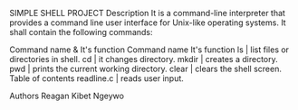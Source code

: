 SIMPLE SHELL PROJECT
Description
It is a command-line interpreter that provides a command line user interface for Unix-like operating systems. It shall contain the following commands:

Command name & It's function
Command name	It's function
ls | list files or directories in shell.
cd | it changes directory.
mkdir | creates a directory.
pwd | prints the current working directory.
clear | clears the shell screen.
Table of contents
readline.c | reads user input.

Authors
Reagan Kibet Ngeywo
